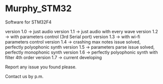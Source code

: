 Murphy_STM32
============

Software for STM32F4


version 1.0 -> just audio
version 1.1 -> just audio with every wave
version 1.2 -> with parameters control (3rd Serial port)
version 1.3 -> with wi-fi parameters control
version 1.4 -> crashing max notes issue solved, perfectly polyophonic synth
version 1.5 -> parameters parse issue solved, perfectly monophonic synth
version 1.6 -> perfectly  polyophonic synth with filter 4th order
version 1.7 -> current developing


Report any issue you found please.


Contact us by p.m.

